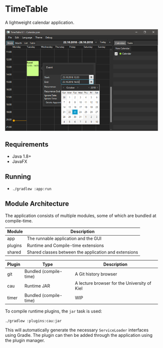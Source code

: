 # TimeTable
A lightweight calendar application.

![Screenshot](screenshot.png)

## Requirements
* Java 1.8+
* JavaFX

## Running
* `./gradlew :app:run`

## Module Architecture
The application consists of multiple modules, some of which are bundled at compile-time.

| Module | Description |
| ------ | ----------- |
| app | The runnable application and the GUI |
| plugins | Runtime and Compile-time extensions |
| shared | Shared classes between the application and extensions |

| Plugin | Type | Description |
| ------ | ---- | ----------- |
| git | Bundled (compile-time) | A Git history browser |
| cau | Runtime JAR | A lecture browser for the University of Kiel |
| timer | Bundled (compile-time) | WIP |

To compile runtime plugins, the `jar` task is used:

`./gradlew :plugins:cau:jar`

This will automatically generate the necessary `ServiceLoader` interfaces using Gradle. The plugin can then be added through the application using the plugin manager.
